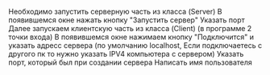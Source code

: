 Необходимо запустить серверную часть из класса (Server)
В появившемся окне нажать кнопку "Запустить сервер"
Указать порт
Далее запускаем клиентскую часть из класса (Client)
(в программе 2 точки входа)
В появившемся окне нажимаем кнопку "Подключится" и указать адресс сервера (по умолчанию localhost, Если подключаетесь с другого пк то нужно указать IPV4 компьютера с сервером)
Указать порт, который был при создании сервера
Написать имя пользователя
